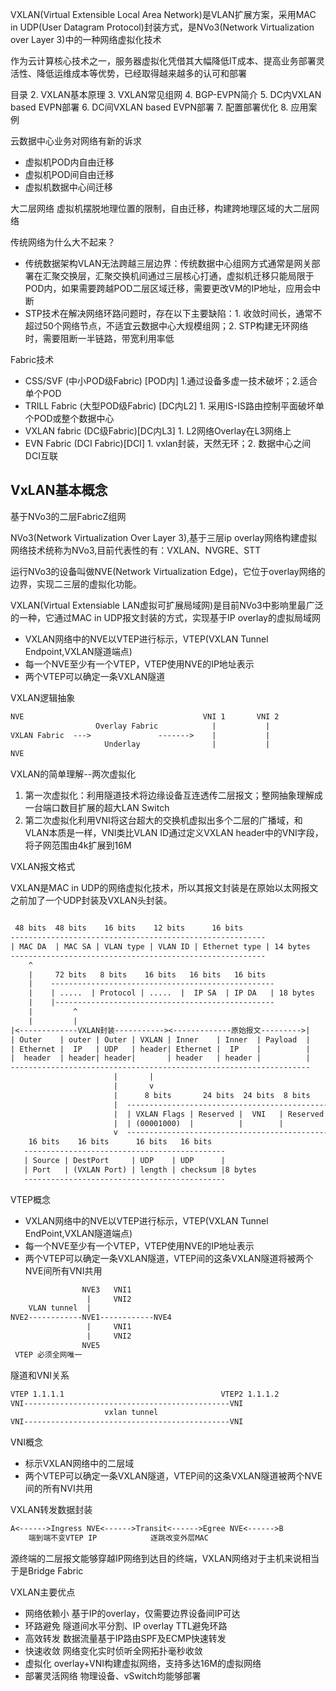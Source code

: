 VXLAN(Virtual Extensible Local Area Network)是VLAN扩展方案，采用MAC in UDP(User Datagram Protocol)封装方式，是NVo3(Network Virtualization over Layer 3)中的一种网络虚拟化技术

作为云计算核心技术之一，服务器虚拟化凭借其大幅降低IT成本、提高业务部署灵活性、降低运维成本等优势，已经取得越来越多的认可和部署

目录
2. VXLAN基本原理
3. VXLAN常见组网
4. BGP-EVPN简介
5. DC内VXLAN based EVPN部署
6. DC间VXLAN based EVPN部署
7. 配置部署优化
8. 应用案例

云数据中心业务对网络有新的诉求
- 虚拟机POD内自由迁移
- 虚拟机POD间自由迁移
- 虚拟机数据中心间迁移

大二层网络  虚拟机摆脱地理位置的限制，自由迁移，构建跨地理区域的大二层网络

传统网络为什么大不起来？
- 传统数据架构VLAN无法跨越三层边界：传统数据中心组网方式通常是网关部署在汇聚交换层，汇聚交换机间通过三层核心打通，虚拟机迁移只能局限于POD内，如果需要跨越POD二层区域迁移，需要更改VM的IP地址，应用会中断
- STP技术在解决网络环路问题时，存在以下主要缺陷：1. 收敛时间长，通常不超过50个网络节点，不适宜云数据中心大规模组网；2. STP构建无环网络时，需要阻断一半链路，带宽利用率低

Fabric技术

- CSS/SVF (中小POD级Fabric) [POD内] 1.通过设备多虚一技术破坏；2.适合单个POD
- TRILL Fabric (大型POD级Fabric) [DC内L2] 1. 采用IS-IS路由控制平面破坏单个POD或整个数据中心
- VXLAN fabric (DC级Fabric)[DC内L3] 1. L2网络Overlay在L3网络上
- EVN Fabric (DCI Fabric)[DCI] 1. vxlan封装，天然无环；2. 数据中心之间DCI互联

VxLAN基本概念
---

基于NVo3的二层FabricZ组网

NVo3(Network Virtualization Over Layer 3),基于三层ip overlay网络构建虚拟网络技术统称为NVo3,目前代表性的有：VXLAN、NVGRE、STT

运行NVo3的设备叫做NVE(Network Virtualization Edge)，它位于overlay网络的边界，实现二三层的虚拟化功能。

VXLAN(Virtual Extensiable LAN虚拟可扩展局域网)是目前NVo3中影响里最广泛的一种，它通过MAC in UDP报文封装的方式，实现基于IP overlay的虚拟局域网
- VXLAN网络中的NVE以VTEP进行标示，VTEP(VXLAN Tunnel Endpoint,VXLAN隧道端点)
- 每一个NVE至少有一个VTEP，VTEP使用NVE的IP地址表示
- 两个VTEP可以确定一条VXLAN隧道

VXLAN逻辑抽象
```txt
NVE                                        VNI 1       VNI 2
                   Overlay Fabric            |           |
VXLAN Fabric  --->               ------->    |           |
                     Underlay                |           |
NVE   
```
VXLAN的简单理解--两次虚拟化
1. 第一次虚拟化：利用隧道技术将边缘设备互连透传二层报文；整网抽象理解成一台端口数目扩展的超大LAN Switch
2. 第二次虚拟化利用VNI将这台超大的交换机虚拟出多个二层的广播域，和VLAN本质是一样，VNI类比VLAN ID通过定义VXLAN header中的VNI字段，将子网范围由4k扩展到16M

VXLAN报文格式

VXLAN是MAC in UDP的网络虚拟化技术，所以其报文封装是在原始以太网报文之前加了一个UDP封装及VXLAN头封装。
```txt

 48 bits  48 bits    16 bits    12 bits      16 bits
---------------------------------------------------------
| MAC DA  | MAC SA | VLAN type | VLAN ID | Ethernet type | 14 bytes
---------------------------------------------------------
    ^
    |     72 bits   8 bits    16 bits   16 bits   16 bits
    |    --------------------------------------------------
    |    | .....  | Protocol | .....  |  IP SA  | IP DA   | 18 bytes
    |    |-------------------------------------------------
    |         ^
    |         |
|<-------------VXLAN封装-----------><-------------原始报文--------->|
| Outer    | outer | Outer | VXLAN | Inner    | Inner  | Payload  |
| Ethernet |  IP   | UDP   | header| Ethernet |  IP    |          |
|  header  | header| header|       | header   | header |          |
-------------------------------------------------------------------
                       |       |
                       |       v
                       |      8 bits       24 bits  24 bits  8 bits
                       |  ----------------------------------------------
                       |  | VXLAN Flags | Reserved |  VNI   | Reserved | 8 bytes
                       |  | (00001000)  |          |        |          |
                       v  ----------------------------------------------
    16 bits    16 bits      16 bits   16 bits 
   ---------------------------------------------
   | Source | DestPort     | UDP    | UDP      |
   | Port   | (VXLAN Port) | length | checksum |8 bytes
   ---------------------------------------------
``` 
VTEP概念
- VXLAN网络中的NVE以VTEP进行标示，VTEP(VXLAN Tunnel EndPoint,VXLAN隧道端点)
- 每一个NVE至少有一个VTEP，VTEP使用NVE的IP地址表示
- 两个VTEP可以确定一条VXLAN隧道，VTEP间的这条VXLAN隧道将被两个NVE间所有VNI共用
```txt
                NVE3   VNI1
                 |     VNI2
    VLAN tunnel  |
NVE2------------NVE1------------NVE4
                 |     VNI1
                 |     VNI2
                NVE5
 VTEP 必须全网唯一
```
隧道和VNI关系
```txt
VTEP 1.1.1.1                                   VTEP2 1.1.1.2
VNI----------------------------------------------VNI
                     vxlan tunnel
VNI----------------------------------------------VNI
```
VNI概念
- 标示VXLAN网络中的二层域
- 两个VTEP可以确定一条VXLAN隧道，VTEP间的这条VXLAN隧道被两个NVE间的所有NVI共用

VXLAN转发数据封装
```txt
A<------>Ingress NVE<------>Transit<------>Egree NVE<------>B
    端到端不变VTEP IP            逐跳改变外层MAC
```
源终端的二层报文能够穿越IP网络到达目的终端，VXLAN网络对于主机来说相当于是Bridge Fabric

VXLAN主要优点

- 网络依赖小 基于IP的overlay，仅需要边界设备间IP可达 
- 环路避免 隧道间水平分割、IP overlay TTL避免环路
- 高效转发 数据流量基于IP路由SPF及ECMP快速转发
- 快速收敛 网络变化实时侦听全网拓扑毫秒收敛
- 虚拟化 overlay+VNI构建虚拟网络，支持多达16M的虚拟网络
- 部署灵活网络 物理设备、vSwitch均能够部署

